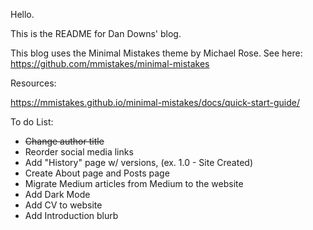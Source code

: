 Hello. 

This is the README for Dan Downs' blog.

This blog uses the Minimal Mistakes theme by Michael Rose. See here: https://github.com/mmistakes/minimal-mistakes


Resources: 

https://mmistakes.github.io/minimal-mistakes/docs/quick-start-guide/


To do List:

- <s>Change author title </s>
- Reorder social media links
- Add "History" page w/ versions, (ex. 1.0 - Site Created)
- Create About page and Posts page
- Migrate Medium articles from Medium to the website
- Add Dark Mode
- Add CV to website
- Add Introduction blurb


